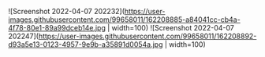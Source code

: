 ![Screenshot 2022-04-07 202232](https://user-images.githubusercontent.com/99658011/162208885-a84041cc-cb4a-4f78-80e1-89a99dceb14e.jpg | width=100)
![Screenshot 2022-04-07 202247](https://user-images.githubusercontent.com/99658011/162208892-d93a5e13-0123-4957-9e9b-a35891d0054a.jpg | width=100)
